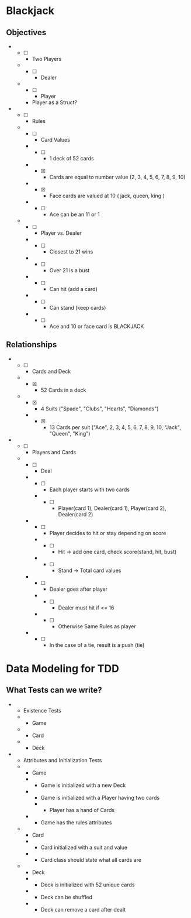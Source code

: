 # Blackjack

## Objectives
* -[ ] - Two Players
  * -[ ] - Dealer
  * -[ ] - Player
    * Player as a Struct?
* -[ ] - Rules
  * -[ ] - Card Values
    * -[ ] - 1 deck of 52 cards
    * -[x] - Cards are equal to number value (2, 3, 4, 5, 6, 7, 8, 9, 10)
    * -[x] - Face cards are valued at 10 ( jack, queen, king )
    * -[ ] - Ace can be an 11 or 1
  * -[ ] - Player vs. Dealer
    * -[ ] - Closest to 21 wins
    * -[ ] - Over 21 is a bust
    * -[ ] - Can hit (add a card)
    * -[ ] - Can stand (keep cards)
    * -[ ] - Ace and 10 or face card is BLACKJACK

## Relationships
* -[ ] - Cards and Deck
  * -[x] - 52 Cards in a deck
  * -[x] - 4 Suits ("Spade", "Clubs", "Hearts", "Diamonds")
    * -[x] - 13 Cards per suit ("Ace", 2, 3, 4, 5, 6, 7, 8, 9, 10, "Jack", "Queen", "King")
* -[ ] - Players and Cards
  * -[ ] - Deal
    * -[ ] - Each player starts with two cards
      * -[ ] - Player(card 1), Dealer(card 1), Player(card 2), Dealer(card 2)
    * -[ ] - Player decides to hit or stay depending on score
      * -[ ] - Hit -> add one card, check score(stand, hit, bust)
      * -[ ] - Stand -> Total card values
    * -[ ] - Dealer goes after player
      * -[ ] - Dealer must hit if <= 16
      * -[ ] - Otherwise Same Rules as player
    * -[ ] - In the case of a tie, result is a push (tie)

# Data Modeling for TDD
## What Tests can we write?

* - Existence Tests
  * - Game
  * - Card
  * - Deck
* - Attributes and Initialization Tests
  * - Game
    * - Game is initialized with a new Deck
    * - Game is initialized with a Player having two cards
      * - Player has a hand of Cards
    * - Game has the rules attributes
  * - Card
    * - Card initialized with a suit and value
    * - Card class should state what all cards are
  * - Deck
    * - Deck is initialized with 52 unique cards
    * - Deck can be shuffled
    * - Deck can remove a card after dealt
